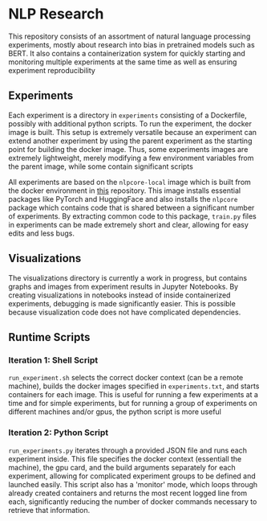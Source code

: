 # NLP Research

This repository consists of an assortment of natural language processing experiments, mostly about research into bias in pretrained models such as BERT. 
It also contains a containerization system for quickly starting and monitoring multiple experiments at the same time as well as ensuring experiment reproducibility

## Experiments
Each experiment is a directory in `experiments` consisting of a Dockerfile, possibly with additional python scripts. To run the experiment, the docker image is built. This setup is extremely versatile because an experiment can extend another experiment by using the parent experiment as the starting point for building the docker image. Thus, some experiments images are extremely lightweight, merely modifying a few environment variables from the parent image, while some contain significant scripts

All experiments are based on the `nlpcore-local` image which is built from the docker environment in [this](https://github.com/henryscheible/nlpcore) repository. This image installs essential packages like PyTorch and HuggingFace and also installs the `nlpcore` package which contains code that is shared between a significant number of experiments. By extracting common code to this package, `train.py` files in experiments can be made extremely short and clear, allowing for easy edits and less bugs.

## Visualizations
The visualizations directory is currently a work in progress, but contains graphs and images from experiment results in Jupyter Notebooks. 
By creating visualizations in notebooks instead of inside containerized experiments, debugging is made significantly easier. This is possible because visualization code does not have complicated dependencies.

## Runtime Scripts
### Iteration 1: Shell Script
`run_experiment.sh` selects the correct docker context (can be a remote machine), builds the docker images specified in `experiments.txt`, and starts containers for each image. This is useful for running a few experiments at a time and for simple experiments, but for running a group of experiments on different machines and/or gpus, the python script is more useful

### Iteration 2: Python Script
`run_experiments.py` iterates through a provided JSON file and runs each experiment inside. This file specifies the docker context (essentiall the machine), the gpu card, and the build arguments separately for each experiment, allowing for complicated experiment groups to be defined and launched easily.
This script also has a 'monitor' mode, which loops through already created containers and returns the most recent logged line from each, significantly reducing the number of docker commands necessary to retrieve that information.